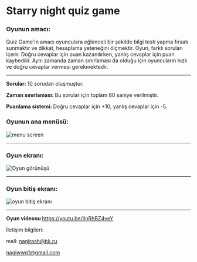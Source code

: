 <h1> Starry night quiz game </h1>

<h3> <b> Oyunun amacı: </b> </h3>

Quiz Game'in amacı oyunculara eğlenceli bir şekilde bilgi testi yapma fırsatı sunmaktır ve dikkat, hesaplama yeteneğini ölçmektir.  Oyun, farklı soruları içerir. Doğru cevaplar için puan kazanılırken, yanlış cevaplar için puan kaybedilir. Aynı zamanda zaman sınırlaması da olduğu için oyuncuların hızlı ve doğru cevaplar vermesi gerekmektedir.

---

<b> Sorular: </b> 10 sorudan oluşmuştur.

<b> Zaman sınırlaması: </b> Bu sorular için toplam 60 saniye verilmiştir.

<b> Puanlama sistemi: </b> Doğru cevaplar için +10, yanlış cevaplar için -5.


<h3> <b> Oyunun ana menüsü: </b> </h3>

![menu screen](https://github.com/nagiess/starry-night-quiz-game-/assets/148623070/3fa1338d-d6c5-495e-b200-4427dfbaea9d)

***

<h3> <b> Oyun ekranı: </b> </h3>

![Oyun görünüşü](https://github.com/nagiess/starry-night-quiz-game-/assets/148623070/3f561680-34f6-4b93-a9dc-c14f9febd111)

***

<h3> <b> Oyun bitiş ekranı: </b> </h3>

![oyun bitiş ekranı](https://github.com/nagiess/starry-night-quiz-game-/assets/148623070/6b9c3539-7525-4deb-a02d-0718e5f38ff0)

---

<b> Oyun videosu </b>
https://youtu.be/IInRhBZ4veY

İletişim bilgileri:

mail: nagirash@bk.ru

nagiwwq1@gmail.com
